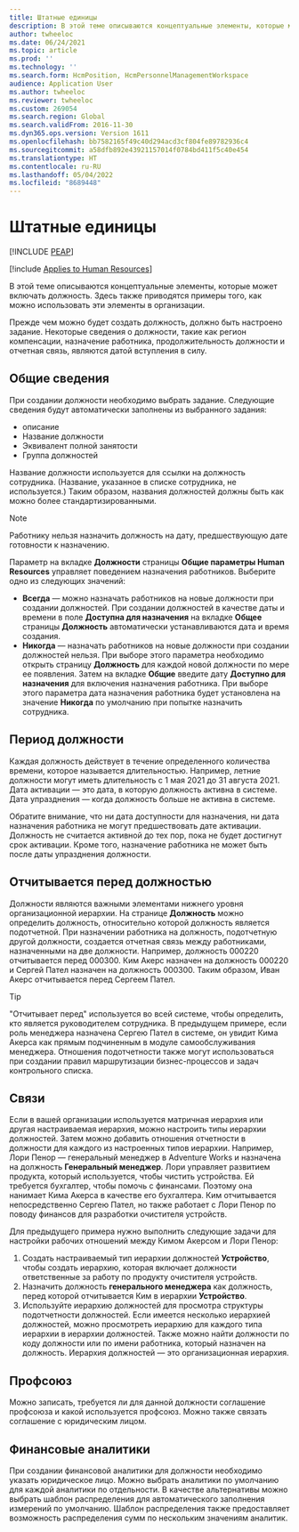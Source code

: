 ```yaml
---
title: Штатные единицы
description: В этой теме описываются концептуальные элементы, которые может включать должность. Здесь также приводятся примеры того, как можно использовать эти элементы в организации.
author: twheeloc
ms.date: 06/24/2021
ms.topic: article
ms.prod: ''
ms.technology: ''
ms.search.form: HcmPosition, HcmPersonnelManagementWorkspace
audience: Application User
ms.author: twheeloc
ms.reviewer: twheeloc
ms.custom: 269054
ms.search.region: Global
ms.search.validFrom: 2016-11-30
ms.dyn365.ops.version: Version 1611
ms.openlocfilehash: bb7582165f49c40d294acd3cf804fe89782936c4
ms.sourcegitcommit: a58dfb892e43921157014f0784bd411f5c40e454
ms.translationtype: HT
ms.contentlocale: ru-RU
ms.lasthandoff: 05/04/2022
ms.locfileid: "8689448"
---
```

# <a name="positions"></a>Штатные единицы


[!INCLUDE [PEAP](../includes/peap-1.md)]

[!include [Applies to Human Resources](../includes/applies-to-hr.md)]

В этой теме описываются концептуальные элементы, которые может включать должность. Здесь также приводятся примеры того, как можно использовать эти элементы в организации.

Прежде чем можно будет создать должность, должно быть настроено задание. Некоторые сведения о должности, такие как регион компенсации, назначение работника, продолжительность должности и отчетная связь, являются датой вступления в силу.

## <a name="general-information"></a>Общие сведения

При создании должности необходимо выбрать задание. Следующие сведения будут автоматически заполнены из выбранного задания:

- описание
- Название должности
- Эквивалент полной занятости
- Группа должностей

Название должности используется для ссылки на должность сотрудника. (Название, указанное в списке сотрудника, не используется.) Таким образом, названия должностей должны быть как можно более стандартизированными.

> [!NOTE]
> Работнику нельзя назначить должность на дату, предшествующую дате готовности к назначению.
>
> Параметр на вкладке **Должности** страницы **Общие параметры Human Resources** управляет поведением назначения работников. Выберите одно из следующих значений:
>
> - **Всегда** — можно назначать работников на новые должности при создании должностей. При создании должностей в качестве даты и времени в поле **Доступна для назначения** на вкладке **Общее** страницы **Должность** автоматически устанавливаются дата и время создания.
> - **Никогда** — назначать работников на новые должности при создании должностей нельзя. При выборе этого параметра необходимо открыть страницу **Должность** для каждой новой должности по мере ее появления. Затем на вкладке **Общие** введите дату **Доступно для назначения** для включения назначения работника. При выборе этого параметра дата назначения работника будет установлена на значение **Никогда** по умолчанию при попытке назначить сотрудника.

## <a name="position-duration"></a>Период должности

Каждая должность действует в течение определенного количества времени, которое называется длительностью. Например, летние должности могут иметь длительность с 1 мая 2021 до 31 августа 2021. Дата активации — это дата, в которую должность активна в системе. Дата упразднения — когда должность больше не активна в системе.

Обратите внимание, что ни дата доступности для назначения, ни дата назначения работника не могут предшествовать дате активации. Должность не считается активной до тех пор, пока не будет достигнут срок активации. Кроме того, назначение работника не может быть после даты упразднения должности.

## <a name="reports-to-position"></a>Отчитывается перед должностью

Должности являются важными элементами нижнего уровня организационной иерархии. На странице **Должность** можно определить должность, относительно которой должность является подотчетной. При назначении работника на должность, подотчетную другой должности, создается отчетная связь между работниками, назначенными на две должности. Например, должность 000220 отчитывается перед 000300. Ким Акерс назначен на должность 000220 и Сергей Пател назначен на должность 000300. Таким образом, Иван Акерс отчитывается перед Сергеем Пател.

> [!TIP]
> "Отчитывает перед" используется во всей системе, чтобы определить, кто является руководителем сотрудника. В предыдущем примере, если роль менеджера назначена Сергею Пател в системе, он увидит Кима Акерса как прямым подчиненным в модуле самообслуживания менеджера. Отношения подотчетности также могут использоваться при создании правил маршрутизации бизнес-процессов и задач контрольного списка.

## <a name="relationships"></a>Связи

Если в вашей организации используется матричная иерархия или другая настраиваемая иерархия, можно настроить типы иерархии должностей. Затем можно добавить отношения отчетности в должности для каждого из настроенных типов иерархии. Например, Лори Пенор — генеральный менеджер в Adventure Works и назначена на должность **Генеральный менеджер**. Лори управляет развитием продукта, который используется, чтобы чистить устройства. Ей требуется бухгалтер, чтобы помочь с финансами. Поэтому она нанимает Кима Акерса в качестве его бухгалтера. Ким отчитывается непосредственно Сергею Пател, но также работает с Лори Пенор по поводу финансов для разработки очистителя устройств.

Для предыдущего примера нужно выполнить следующие задачи для настройки рабочих отношений между Кимом Акерсом и Лори Пенор:

1. Создать настраиваемый тип иерархии должностей **Устройство**, чтобы создать иерархию, которая включает должности ответственные за работу по продукту очистителя устройств.
2. Назначить должность **генерального менеджера** как должность, перед которой отчитывается Ким в иерархии **Устройство**.
3. Используйте иерархию должностей для просмотра структуры подотчетности должностей. Если имеется несколько иерархией должностей, можно просмотреть иерархию для каждого типа иерархии в иерархии должностей. Также можно найти должности по коду должности или по имени работника, который назначен на должность. Иерархия должностей — это организационная иерархия.

## <a name="labor-union"></a>Профсоюз

Можно записать, требуется ли для данной должности соглашение профсоюза и какой используется профсоюз. Можно также связать соглашение с юридическим лицом.

## <a name="financial-dimensions"></a>Финансовые аналитики

При создании финансовой аналитики для должности необходимо указать юридическое лицо. Можно выбрать аналитики по умолчанию для каждой аналитики по отдельности. В качестве альтернативы можно выбрать шаблон распределения для автоматического заполнения измерений по умолчанию. Шаблон распределения также предоставляет возможность распределения сумм по нескольким значениям аналитик.
